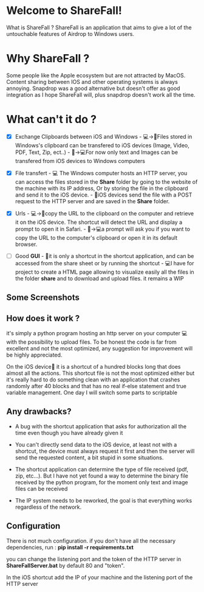 # Welcome to ShareFall!
What is ShareFall ? ShareFall is an application that aims to give a lot of the untouchable features of Airdrop to Windows users. 

# Why ShareFall ?
Some people like the Apple ecosystem but are not attracted by MacOS.
Content sharing between IOS and other operating systems is always annoying.  Snapdrop was a good alternative but doesn't offer as good integration as I hope ShareFall will, plus snapdrop doesn't work all the time. 


# What can't it do ?

 

 - [x] Exchange Clipboards between iOS and Windows
		 - 💻->📱Files stored in Windows's clipboard can be transfered to iOS devices (Image, Video, PDF, Text, Zip, ect..)
		 - 📱->💻For now only text and Images can be transfered from iOS devices to Windows computers

 - [x] File transfert 
		 - 💻 The Windows computer hosts an HTTP server, you can access the files stored in the **Share** folder by going to the website of the machine with its IP address, Or by storing the file in the clipboard and send it to the iOS device.
		 - 📱iOS devices send the file with a POST request to the HTTP server and are saved in the **Share** folder.
	
- [x] Urls
	     - 💻->📱copy the URL to the clipboard on the computer and retrieve it on the iOS device. The shortcut will detect the URL and display a prompt to open it in Safari.
	     - 📱->💻a prompt will ask you if you want to copy the URL to the computer's clipboard or open it in its default browser.
- [ ] Good **GUI**
		- 📱it is only a shortcut in the shortcut application, and can be accessed from the share sheet or by running the shortcut
		- 💻I have for project to create a HTML page allowing to visualize easily all the files in the folder **share** and to download and upload files. it remains a WIP
	
## Some Screenshots



## How does it work ?

it's simply a python program hosting an http server on your computer 💻 with the possibility to upload files. 
To be honest the code is far from excellent and not the most optimized, any suggestion for improvement will be  highly appreciated.

On the iOS device📱 it is a shortcut of a hundred blocks long that does almost all the actions. This shortcut file is not the most optimized either but it's really hard to do something clean with an application that crashes randomly after 40 blocks and that has no real if-else statement and true variable management. One day I will switch some parts to scriptable 

## Any drawbacks?

 - A bug with the shortcut application that asks for authorization all the time even though you have already given it

- You can't directly send data to the iOS device, at least not with a shortcut, the device must always request it first and then the server will send the requested content, a bit stupid in some situations.

- The shortcut application can determine the type of file received (pdf, zip, etc...). But I have not yet found a way to determine the binary file received by the python program, for the moment only text and image files can be received 

- The IP system needs to be reworked, the goal is that everything works regardless of the network. 



## Configuration 
There is not much configuration.
if you don't have all the necessary dependencies, run : **pip install -r requirements.txt**

you can change the listening port and the token of the HTTP server in **ShareFallServer.bat** by default 80 and "token".

In the iOS shortcut add the IP of your machine and the listening port of the HTTP server



